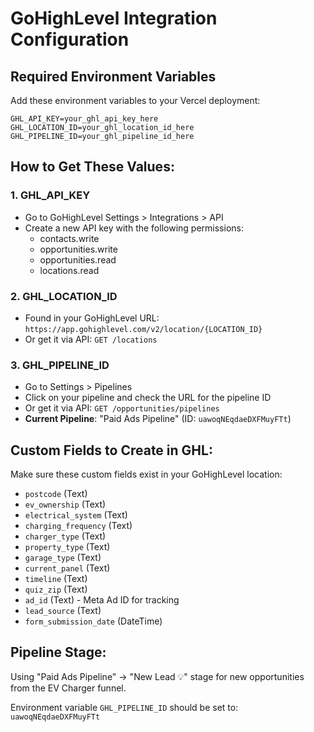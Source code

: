 # GoHighLevel Integration Configuration

## Required Environment Variables

Add these environment variables to your Vercel deployment:

```
GHL_API_KEY=your_ghl_api_key_here
GHL_LOCATION_ID=your_ghl_location_id_here  
GHL_PIPELINE_ID=your_ghl_pipeline_id_here
```

## How to Get These Values:

### 1. GHL_API_KEY
- Go to GoHighLevel Settings > Integrations > API
- Create a new API key with the following permissions:
  - contacts.write
  - opportunities.write
  - opportunities.read
  - locations.read

### 2. GHL_LOCATION_ID
- Found in your GoHighLevel URL: `https://app.gohighlevel.com/v2/location/{LOCATION_ID}`
- Or get it via API: `GET /locations`

### 3. GHL_PIPELINE_ID
- Go to Settings > Pipelines
- Click on your pipeline and check the URL for the pipeline ID
- Or get it via API: `GET /opportunities/pipelines`
- **Current Pipeline**: "Paid Ads Pipeline" (ID: `uawoqNEqdaeDXFMuyFTt`)

## Custom Fields to Create in GHL:

Make sure these custom fields exist in your GoHighLevel location:

- `postcode` (Text)
- `ev_ownership` (Text)
- `electrical_system` (Text)
- `charging_frequency` (Text)
- `charger_type` (Text)
- `property_type` (Text)
- `garage_type` (Text)
- `current_panel` (Text)
- `timeline` (Text)
- `quiz_zip` (Text)
- `ad_id` (Text) - Meta Ad ID for tracking
- `lead_source` (Text)
- `form_submission_date` (DateTime)

## Pipeline Stage:

Using "Paid Ads Pipeline" → "New Lead 💡" stage for new opportunities from the EV Charger funnel.

Environment variable `GHL_PIPELINE_ID` should be set to: `uawoqNEqdaeDXFMuyFTt`
